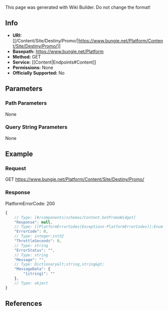 <span class="wiki-builder">This page was generated with Wiki Builder. Do not change the format!</span>

## Info


* **URI:** [[/Content/Site/Destiny/Promo/|https://www.bungie.net/Platform/Content/Site/Destiny/Promo/]]
* **Basepath:** https://www.bungie.net/Platform
* **Method:** GET
* **Service:** [[Content|Endpoints#Content]]
* **Permissions:** None
* **Officially Supported:** No

## Parameters
### Path Parameters
None

### Query String Parameters
None

## Example
### Request
GET https://www.bungie.net/Platform/Content/Site/Destiny/Promo/

### Response
PlatformErrorCode: 200
```javascript
{
    // Type: [#/components/schemas/Content.GetPromoWidget]
    "Response": null,
    // Type: [[PlatformErrorCodes|Exceptions-PlatformErrorCodes]]:Enum
    "ErrorCode": 0,
    // Type: integer:int32
    "ThrottleSeconds": 0,
    // Type: string
    "ErrorStatus": "",
    // Type: string
    "Message": "",
    // Type: Dictionary&lt;string,string&gt;
    "MessageData": {
        "{string}": ""
    },
    // Type: object
}

```

## References
